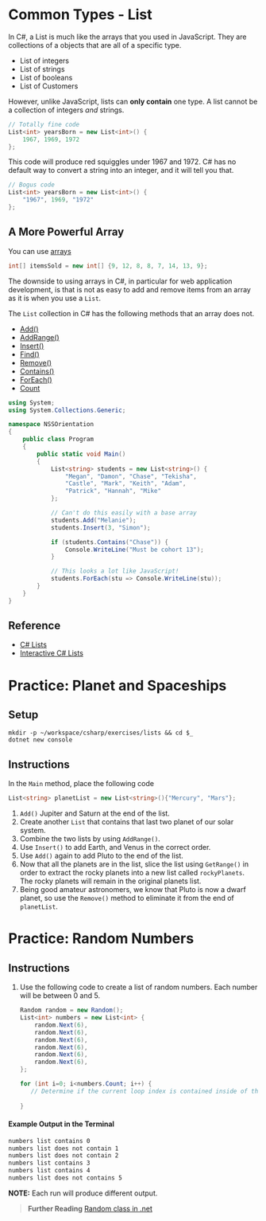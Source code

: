 # Common Types - List

In C#, a List is much like the arrays that you used in JavaScript. They are collections of a objects that are all of a specific type.

* List of integers
* List of strings
* List of booleans
* List of Customers

However, unlike JavaScript, lists can **only contain** one type. A list cannot be a collection of integers *and* strings.

```cs
// Totally fine code
List<int> yearsBorn = new List<int>() {
    1967, 1969, 1972
};
```

This code will produce red squiggles under 1967 and 1972. C# has no default way to convert a string into an integer, and it will tell you that.

```cs
// Bogus code
List<int> yearsBorn = new List<int>() {
    "1967", 1969, "1972"
};
```

## A More Powerful Array

You can use [arrays](https://docs.microsoft.com/en-us/dotnet/api/system.array)

```cs
int[] itemsSold = new int[] {9, 12, 8, 8, 7, 14, 13, 9};
```

The downside to using arrays in C#, in particular for web application development, is that is not as easy to add and remove items from an array as it is when you use a `List`.

The `List` collection in C# has the following methods that an array does not.

* [Add()](https://docs.microsoft.com/en-us/dotnet/api/system.collections.generic.list-1.add)
* [AddRange()](https://docs.microsoft.com/en-us/dotnet/api/system.collections.generic.list-1.addrange)
* [Insert()](https://docs.microsoft.com/en-us/dotnet/api/system.collections.generic.list-1.insert)
* [Find()](https://docs.microsoft.com/en-us/dotnet/api/system.collections.generic.list-1.find)
* [Remove()](https://docs.microsoft.com/en-us/dotnet/api/system.collections.generic.list-1.remove)
* [Contains()](https://docs.microsoft.com/en-us/dotnet/api/system.collections.generic.list-1.contains)
* [ForEach()](https://docs.microsoft.com/en-us/dotnet/api/system.collections.generic.list-1.foreach)
* [Count](https://docs.microsoft.com/en-us/dotnet/api/system.collections.generic.list-1.count)

```cs
using System;
using System.Collections.Generic;

namespace NSSOrientation
{
    public class Program
    {
        public static void Main()
        {
            List<string> students = new List<string>() {
                "Megan", "Damon", "Chase", "Tekisha",
                "Castle", "Mark", "Keith", "Adam",
                "Patrick", "Hannah", "Mike"
            };

            // Can't do this easily with a base array
            students.Add("Melanie");
            students.Insert(3, "Simon");

            if (students.Contains("Chase")) {
                Console.WriteLine("Must be cohort 13");
            }

            // This looks a lot like JavaScript!
            students.ForEach(stu => Console.WriteLine(stu));
        }
    }
}
```

## Reference

* [C# Lists](https://msdn.microsoft.com/en-us/library/6sh2ey19(v=vs.110).aspx)
* [Interactive C# Lists](http://www.learncs.org/en/Lists)

# Practice: Planet and Spaceships

## Setup

```
mkdir -p ~/workspace/csharp/exercises/lists && cd $_
dotnet new console
```

## Instructions

In the `Main` method, place the following code

```cs
List<string> planetList = new List<string>(){"Mercury", "Mars"};
```

1. `Add()` Jupiter and Saturn at the end of the list.
1. Create another `List` that contains that last two planet of our solar system.
1. Combine the two lists by using `AddRange()`.
1. Use `Insert()` to add Earth, and Venus in the correct order.
1. Use `Add()` again to add Pluto to the end of the list.
1. Now that all the planets are in the list, slice the list using `GetRange()` in order to extract the rocky planets into a new list called `rockyPlanets`. The rocky planets will remain in the original planets list.
1. Being good amateur astronomers, we know that Pluto is now a dwarf planet, so use the `Remove()` method to eliminate it from the end of `planetList`.

# Practice: Random Numbers


## Instructions
1. Use the following code to create a list of random numbers. Each number will be between 0 and 5.
    ```cs
    Random random = new Random();
    List<int> numbers = new List<int> {
        random.Next(6),
        random.Next(6),
        random.Next(6),
        random.Next(6),
        random.Next(6),
        random.Next(6),
    };
    ```

    ```cs
    for (int i=0; i<numbers.Count; i++) {
       // Determine if the current loop index is contained inside of the `numbers` list. Print a message to the console indicating whether the index is in the list.
       
    }
    ```

#### Example Output in the Terminal
```sh
numbers list contains 0
numbers list does not contain 1
numbers list does not contain 2
numbers list contains 3
numbers list contains 4
numbers list does not contains 5
```
**NOTE:** Each run will produce different output.

 
> **Further Reading**
> [Random class in .net](https://docs.microsoft.com/en-us/dotnet/api/system.random?view=netframework-4.7.2)
